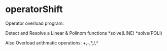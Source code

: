# operatorShift

Operator overload program:

Detect and Resolve a Linear & Polinom functions
*solve(LINE)
*solve(POLI)

Also Overload arithmatic operations: +,-,*,/,^
